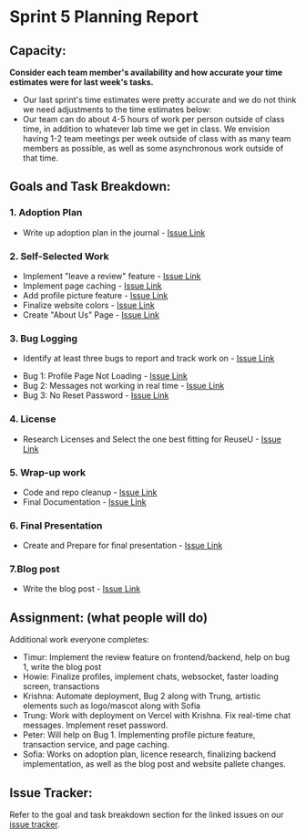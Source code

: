 # Sprint 5 Planning Report
## Capacity:
__Consider each team member's availability and how accurate your time estimates were for last week's tasks.__
- Our last sprint's time estimates were pretty accurate and we do not think we need adjustments to the time estimates below:
- Our team can do about 4-5 hours of work per person outside of class time, in addition to whatever lab time we get in class. We envision having 1-2 team meetings per week outside of class with as many team members as possible, as well as some asynchronous work outside of
that time.



## Goals and Task Breakdown: 

### 1. Adoption Plan
* Write up adoption plan in the journal - [Issue Link](https://github.com/dicarlosofia/ReuseU/issues/153)

### 2. Self-Selected Work

* Implement "leave a review" feature - [Issue Link](https://github.com/dicarlosofia/ReuseU/issues/159)
* Implement page caching - [Issue Link](https://github.com/dicarlosofia/ReuseU/issues/167)
* Add profile picture feature - [Issue Link](https://github.com/dicarlosofia/ReuseU/issues/170)
* Finalize website colors - [Issue Link](https://github.com/dicarlosofia/ReuseU/issues/66#issue-2948178065)
* Create "About Us" Page - [Issue Link](https://github.com/dicarlosofia/ReuseU/issues/171#issue-3032962342)


### 3. Bug Logging

* Identify at least three bugs to report and track work on - [Issue Link](https://github.com/dicarlosofia/ReuseU/issues/155)

- Bug 1: Profile Page Not Loading - [Issue Link](https://github.com/dicarlosofia/ReuseU/issues/163)
- Bug 2: Messages not working in real time - [Issue Link](https://github.com/dicarlosofia/ReuseU/issues/166)
- Bug 3: No Reset Password - [Issue Link](https://github.com/dicarlosofia/ReuseU/issues/162)



### 4. License

* Research Licenses and Select the one best fitting for ReuseU - [Issue Link](https://github.com/dicarlosofia/ReuseU/issues/156)

### 5. Wrap-up work

* Code and repo cleanup - [Issue Link](https://github.com/dicarlosofia/ReuseU/issues/160)
* Final Documentation - [Issue Link](https://github.com/dicarlosofia/ReuseU/issues/161)

### 6. Final Presentation

* Create and Prepare for final presentation - [Issue Link](https://github.com/dicarlosofia/ReuseU/issues/164)

### 7.Blog post

* Write the blog post - [Issue Link](https://github.com/dicarlosofia/ReuseU/issues/168)



## Assignment: (what people will do)

Additional work everyone completes: 
* Timur: Implement the review feature on frontend/backend, help on bug 1, write the blog post
* Howie: Finalize profiles, implement chats, websocket, faster loading screen, transactions
* Krishna: Automate deployment, Bug 2 along with Trung, artistic elements such as logo/mascot along with Sofia
* Trung: Work with deployment on Vercel with Krishna. Fix real-time chat messages. Implement reset password.
* Peter: Will help on Bug 1. Implementing profile picture feature, transaction service, and page caching. 
* Sofia: Works on adoption plan, licence research, finalizing backend implementation, as well as the blog post and website pallete changes. 



## Issue Tracker:
Refer to the goal and task breakdown section for the linked issues on our [issue tracker](https://github.com/dicarlosofia/ReuseU/issues).
